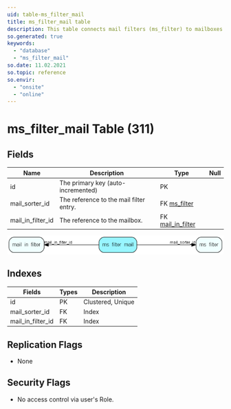 ```yaml
---
uid: table-ms_filter_mail
title: ms_filter_mail table
description: This table connects mail filters (ms_filter) to mailboxes (mail_in_filter).
so.generated: true
keywords:
  - "database"
  - "ms_filter_mail"
so.date: 11.02.2021
so.topic: reference
so.envir:
  - "onsite"
  - "online"
---
```


# ms\_filter\_mail Table (311)

## Fields

| Name | Description | Type | Null |
|------|-------------|------|:----:|
|id|The primary key (auto-incremented)|PK| |
|mail\_sorter\_id|The reference to the mail filter entry.|FK [ms_filter](ms-filter.md)| |
|mail\_in\_filter\_id|The reference to the mailbox.|FK [mail_in_filter](mail-in-filter.md)| |


![ms_filter_mail table relationship diagram](./media/ms_filter_mail.png)

## Indexes

| Fields | Types | Description |
|--------|-------|-------------|
|id |PK |Clustered, Unique |
|mail\_sorter\_id |FK |Index |
|mail\_in\_filter\_id |FK |Index |

## Replication Flags

* None

## Security Flags

* No access control via user's Role.

